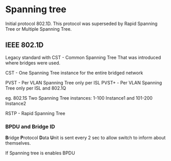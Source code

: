 # Spanning tree
Initial protocol 802.1D. This protocol was superseded by Rapid Spanning Tree or Multiple Spanning Tree.
## IEEE 802.1D
Legacy standard with CST - Common Spanning Tree
That was introduced where bridges were used.

CST - One Spanning Tree instance for the entire bridged network

PVST - Per VLAN Spanning Tree only per ISL
PVST+ - Per VLAN Spanning Tree only per ISL and 802.1Q

eg. 802.1S Two Spanning Tree instances: 1-100 Instance1 and 101-200 Instance2

RSTP - Rapid Spanning Tree

### BPDU and Bridge ID
**B**ridge **P**rotocol **D**ata **U**nit is sent every 2 sec to allow switch to inform about themselves.

If Spanning tree is enables BPDU